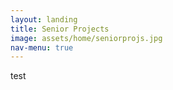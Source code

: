 ```yaml
---
layout: landing
title: Senior Projects
image: assets/home/seniorprojs.jpg
nav-menu: true
---
```


test


